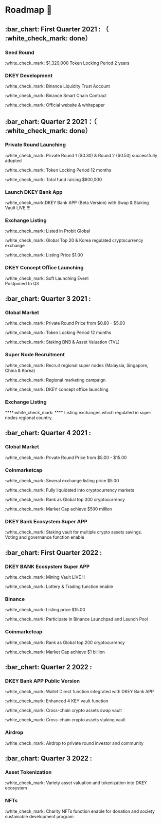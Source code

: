 # Roadmap 📝

## &#x20;:bar\_chart: First Quarter 2021 : （ :white\_check\_mark: done）

### **Seed Round**&#x20;

:white\_check\_mark: $1,320,000 Token Locking Period 2 years

### &#x20;**DKEY Development**&#x20;

:white\_check\_mark: Binance Liquidity Trust Account&#x20;

:white\_check\_mark: Binance Smart Chain Contract&#x20;

:white\_check\_mark: Official website & whitepaper



## :bar\_chart: Quarter 2 2021：（ :white\_check\_mark: done）

### **Private Round Launching**&#x20;

:white\_check\_mark: Private Round 1 ($0.30) & Round 2 ($0.50) successfully adopted

:white\_check\_mark: Token Locking Period 12 months

:white\_check\_mark: Total fund raising $800,000

### **Launch DKEY Bank App**&#x20;

:white\_check\_mark:DKEY Bank APP (Beta Version) with Swap & Staking Vault LIVE !!!

### Exchange Listing

:white\_check\_mark: Listed in Probit Global

:white\_check\_mark: Global Top 20 & Korea regulated cryptocurrency exchange

:white\_check\_mark: Listing Price $1.00

### &#x20;**DKEY Concept Office Launching**&#x20;

:white\_check\_mark: Soft Launching Event \
&#x20;        Postponed to Q3

## :bar\_chart: Quarter 3 2021 :

### **Global Market**

:white\_check\_mark: Private Round Price from $0.80 - $5.00

:white\_check\_mark: Token Locking Period 12 months

:white\_check\_mark: Staking BNB & Asset Valuation (TVL)

### Super Node Recruitment

:white\_check\_mark: Recruit regional super nodes (Malaysia, Singapore, China & Korea)

:white\_check\_mark: Regional marketing campaign

:white\_check\_mark: DKEY concept office launching

### **Exchange Listing**

****:white\_check\_mark: **** Listing exchanges which regulated in super nodes regional country.

## :bar\_chart: Quarter 4 2021 :

### Global Market

:white\_check\_mark: Private Round Price from $5.00 - $15.00

### Coinmarketcap

:white\_check\_mark: Several exchange listing price $5.00

:white\_check\_mark: Fully liquidated into cryptocurrency markets

:white\_check\_mark: Rank as Global top 300 cryptocurrency

:white\_check\_mark: Market Cap achieve $500 million

### **DKEY Bank Ecosystem Super APP**&#x20;

:white\_check\_mark: Staking vault for multiple crypto assets savings.\
&#x20;        Voting and governance function enable

## :bar\_chart: First Quarter 2022 :

### **DKEY BANK Ecosystem Super APP**

:white\_check\_mark: Mining Vault LIVE !!

:white\_check\_mark: Lottery & Trading function enable

### **Binance**&#x20;

:white\_check\_mark: Listing price $15.00

:white\_check\_mark: Participate in Binance Launchpad and Launch Pool

### Coinmarketcap

:white\_check\_mark: Rank as Global top 200 cryptocurrency

:white\_check\_mark: Market Cap achieve $1 billion

## :bar\_chart: Quarter 2 2022 :

### **DKEY Bank APP Public Version**

:white\_check\_mark: Wallet Direct function integrated with DKEY Bank APP

:white\_check\_mark: Enhanced 4 KEY vault function

:white\_check\_mark: Cross-chain crypto assets swap vault

:white\_check\_mark: Cross-chain crypto assets staking vault

### Airdrop

:white\_check\_mark: Airdrop to private round investor and community

## :bar\_chart: Quarter 3 2022 :

### Asset Tokenization

:white\_check\_mark: Variety asset valuation and tokenization into DKEY ecosystem

### NFTs

:white\_check\_mark: Charity NFTs function enable for donation and society sustainable development program
